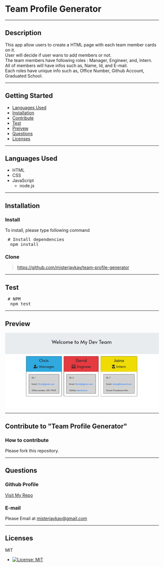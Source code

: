 # Team Profile Generator
---
  ## Description
  This app allow users to create a HTML page with each team member cards on it.\
  User will decide if user wans to add members or not.\
  The team members have following roles : Manager, Engineer, and, Intern.\
  All of members will have infos such as, Name, Id, and E-mail.\
  Each roles have unique info such as, Office Number, Github Account, Graduated School.

---
  ## Getting Started
  - [Languages Used](#Languages-Used)
  - [Installation](#Installation)
  - [Contribute](#Contribute)
  - [Test](#Test)
  - [Preivew](#Preview)
  - [Questions](#Questions)
  - [Licenses](#Licenses)

---
  ## Languages Used
  * HTML
  * CSS
  * JavaScript
    * node.js

---
  ## Installation
  
  ### Install
  To install, please type following command
  <pre> # Install dependencies
  npm install </pre>

  ### Clone
  > https://github.com/misterjaykay/team-profile-generator

---
  ## Test
  <pre> # NPM
  npm test </pre>

---
  ## Preview
  ![Screenshot](./assets/screenshot.png)

--- 
  ## Contribute to "Team Profile Generator"

  ### How to contribute

  Please fork this repository.

---
  ## Questions

  ### Github Profile
  [Visit My Repo](https://github.com/misterjaykay)

  ### E-mail
  Please Email at misterjaykay@gmail.com

---
  ## Licenses
  MIT
  * [![License: MIT](https://img.shields.io/badge/License-MIT-yellow.svg)](https://opensource.org/licenses/MIT)

